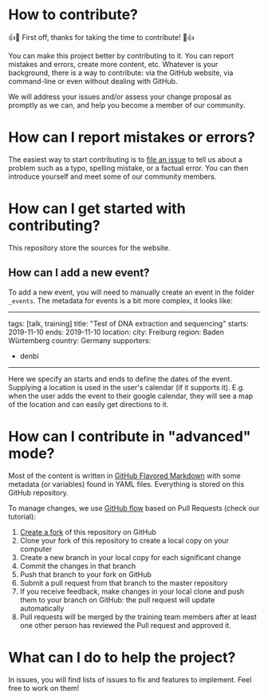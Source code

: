 How to contribute?
===============

:+1::tada: First off, thanks for taking the time to contribute! :tada::+1:

You can make this project better by contributing to it. You can report mistakes and errors, create more content, etc. Whatever is your background, there is a way to contribute: via the GitHub website, via command-line or even without dealing with GitHub.

We will address your issues and/or assess your change proposal as promptly as we can, and help you become a member of our community.

# How can I report mistakes or errors?

The easiest way to start contributing is to [file an issue](issues/new) to tell us about a problem such as a typo, spelling mistake, or a factual error. You can then introduce yourself and meet some of our community members.

# How can I get started with contributing?

This repository store the sources for the website.

## How can I add a new event?

To add a new event, you will need to manually create an event in the folder `_events`. The metadata for events is a bit more complex, it looks like:

---
tags: [talk, training]
title: "Test of DNA extraction and sequencing"
starts: 2019-11-10
ends: 2019-11-10
location:
  city: Freiburg
  region: Baden Würtemberg
  country: Germany
supporters:
- denbi
---

Here we specify an starts and ends to define the dates of the event. Supplying a location is used in the user's calendar (if it supports it). E.g. when the user adds the event to their google calendar, they will see a map of the location and can easily get directions to it.

# How can I contribute in "advanced" mode?

Most of the content is written in [GitHub Flavored Markdown](https://guides.github.com/features/mastering-markdown/) with some metadata (or variables) found in YAML files. Everything is stored on this GitHub repository. 

To manage changes, we use [GitHub flow](https://guides.github.com/introduction/flow/) based on Pull Requests (check our tutorial):

1. [Create a fork](https://help.github.com/articles/fork-a-repo/) of this repository on GitHub
2. Clone your fork of this repository to create a local copy on your computer
3. Create a new branch in your local copy for each significant change
4. Commit the changes in that branch
5. Push that branch to your fork on GitHub
6. Submit a pull request from that branch to the master repository
7. If you receive feedback, make changes in your local clone and push them to your branch on GitHub: the pull request will update automatically
8. Pull requests will be merged by the training team members after at least one other person has reviewed the Pull request and approved it.

# What can I do to help the project?

In issues, you will find lists of issues to fix and features to implement. Feel free to work on them!




